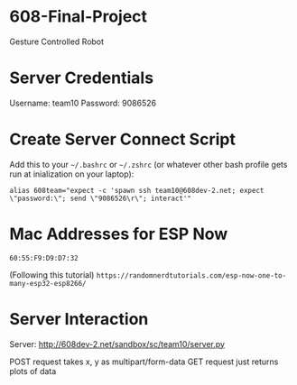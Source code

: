# 608-Final-Project
Gesture Controlled Robot

# Server Credentials
Username: team10
Password: 9086526

# Create Server Connect Script
Add this to your `~/.bashrc` or `~/.zshrc` (or whatever other bash profile gets run at inialization on your laptop):
```
alias 608team="expect -c 'spawn ssh team10@608dev-2.net; expect \"password:\"; send \"9086526\r\"; interact'"
```

# Mac Addresses for ESP Now
`60:55:F9:D9:D7:32`

(Following this tutorial)
`https://randomnerdtutorials.com/esp-now-one-to-many-esp32-esp8266/`

# Server Interaction
Server: http://608dev-2.net/sandbox/sc/team10/server.py

POST request takes x, y as multipart/form-data
GET request just returns plots of data
